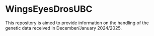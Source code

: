 # WingsEyesDrosUBC

This repository is aimed to provide information on the handling of the genetic data received in December/January 2024/2025. 
